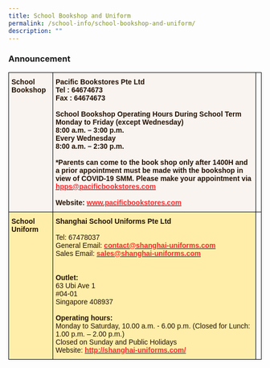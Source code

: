 ```yaml
---
title: School Bookshop and Uniform
permalink: /school-info/school-bookshop-and-uniform/
description: ""
---
```

<h3>Announcement</h3>

<style type="text/css">
.tg  {border-collapse:collapse;border-spacing:0;}
.tg td{border-color:black;border-style:solid;border-width:1px;font-family:Arial, sans-serif;font-size:14px;
  overflow:hidden;padding:10px 5px;word-break:normal;}
.tg th{border-color:black;border-style:solid;border-width:1px;font-family:Arial, sans-serif;font-size:14px;
  font-weight:normal;overflow:hidden;padding:10px 5px;word-break:normal;}
.tg .tg-2jea{background-color:#FEA;color:#241102;text-align:left;vertical-align:top}
.tg .tg-co5s{background-color:#F9F4F0;color:#241102;font-weight:bold;text-align:left;vertical-align:top}
.tg .tg-gulf{background-color:#FEA;color:#241102;font-weight:bold;text-align:left;vertical-align:top}
.tg .tg-0lax{text-align:left;vertical-align:top}
</style>
<table class="tg">
<thead>
  <tr>
    <th class="tg-co5s">School Bookshop <span style="color:#241102;background-color:#F9F4F0"> </span></th>
    <th class="tg-co5s">Pacific Bookstores Pte Ltd <br>Tel : 64674673 <br>Fax : 64674673 <br><br>School Bookshop Operating Hours During School Term<br>Monday to Friday (except Wednesday) <br>8:00 a.m. – 3:00 p.m. <br>Every Wednesday <br>8:00 a.m. – 2:30 p.m. <br><br>*Parents can come to the book shop only after 1400H and a prior appointment must be made with the bookshop in view of COVID-19 SMM. Please make your appointment via <a href="mailto:hpps@pacificbookstores.com" target="_blank" rel="noopener noreferrer"><span style="font-weight:600;text-decoration:none;color:#FF282A">hpps@pacificbookstores.com</span></a>  <br><br>Website: <a href="http://www.pacificbookstores.com/" target="_blank" rel="noopener noreferrer"><span style="font-weight:600;text-decoration:none;color:#FF282A">www.pacificbookstores.com</span></a><br></th>
    <th class="tg-0lax"></th>
  </tr>
</thead>
<tbody>
  <tr>
    <td class="tg-gulf">School Uniform</td>
    <td class="tg-2jea"><span style="font-weight:bold">Shanghai School Uniforms Pte Ltd</span><br><br>Tel: 67478037 <br>General Email: <a href="mailto:contact@shanghai-uniforms.com" target="_blank" rel="noopener noreferrer"><span style="font-weight:600;text-decoration:none;color:#FF282A">contact@shanghai-uniforms.com</span></a> <br>Sales Email: <a href="mailto:sales@shanghai-uniforms.com" target="_blank" rel="noopener noreferrer"><span style="font-weight:600;text-decoration:none;color:#FF282A">sales@shanghai-uniforms.com</span></a><br><br><br><span style="font-weight:bold">Outlet:</span><br><span style="font-weight:400;color:#241102">63 Ubi Ave 1</span><br><span style="font-weight:400;color:#241102">#04-01</span><br><span style="font-weight:400;color:#241102">Singapore 408937 </span><br><br><span style="font-weight:bold">Operating hours: </span><br><span style="font-weight:400;color:#241102">Monday to Saturday, 10.00 a.m. - 6.00 p.m. (Closed for Lunch: 1.00 p.m. – 2.00 p.m.) </span><br><span style="font-weight:400;color:#241102">Closed on Sunday and Public Holidays </span><br><span style="font-weight:400;color:#241102">Website: </span><a href="http://shanghai-uniforms.com/" target="_blank" rel="noopener noreferrer"><span style="font-weight:600;text-decoration:none;color:#FF282A">http://shanghai-uniforms.com/</span></a></td>
    <td class="tg-0lax"></td>
  </tr>
</tbody>
</table>